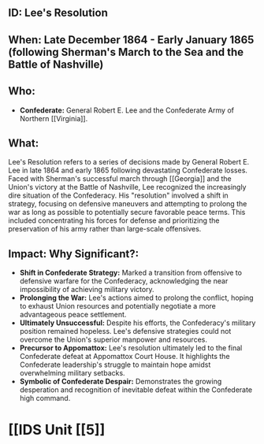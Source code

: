 ## ID: Lee's Resolution

## When:  Late December 1864 - Early January 1865 (following Sherman's March to the Sea and the Battle of Nashville)

## Who:
* **Confederate:** General Robert E. Lee and the Confederate Army of Northern [[Virginia]].  

## What: 
Lee's Resolution refers to a series of decisions made by General Robert E. Lee in late 1864 and early 1865 following devastating Confederate losses.  Faced with Sherman's successful march through [[Georgia]] and the Union's victory at the Battle of Nashville, Lee recognized the increasingly dire situation of the Confederacy.  His "resolution" involved a shift in strategy, focusing on defensive maneuvers and attempting to prolong the war as long as possible to potentially secure favorable peace terms. This included concentrating his forces for defense and prioritizing the preservation of his army rather than large-scale offensives.

## Impact: Why Significant?:
* **Shift in Confederate Strategy:**  Marked a transition from offensive to defensive warfare for the Confederacy, acknowledging the near impossibility of achieving military victory.
* **Prolonging the War:** Lee's actions aimed to prolong the conflict, hoping to exhaust Union resources and potentially negotiate a more advantageous peace settlement.
* **Ultimately Unsuccessful:** Despite his efforts, the Confederacy's military position remained hopeless. Lee's defensive strategies could not overcome the Union's superior manpower and resources.
* **Precursor to Appomattox:** Lee's resolution ultimately led to the final Confederate defeat at Appomattox Court House. It highlights the Confederate leadership's struggle to maintain hope amidst overwhelming military setbacks.
* **Symbolic of Confederate Despair:**  Demonstrates the growing desperation and recognition of inevitable defeat within the Confederate high command.


# [[IDS Unit [[5]]
